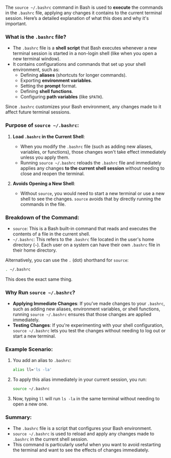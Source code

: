 
The `source ~/.bashrc` command in Bash is used to **execute** the commands in the `.bashrc` file, applying any changes it contains to the current terminal session. Here’s a detailed explanation of what this does and why it's important.

### What is the `.bashrc` file?

- The `.bashrc` file is a **shell script** that Bash executes whenever a new terminal session is started in a non-login shell (like when you open a new terminal window).
- It contains configurations and commands that set up your shell environment, such as:
  - Defining **aliases** (shortcuts for longer commands).
  - Exporting **environment variables**.
  - Setting the **prompt** format.
  - Defining **shell functions**.
  - Configuring **path variables** (like `$PATH`).

Since `.bashrc` customizes your Bash environment, any changes made to it affect future terminal sessions.

### Purpose of `source ~/.bashrc`:

1. **Load `.bashrc` in the Current Shell**: 
   - When you modify the `.bashrc` file (such as adding new aliases, variables, or functions), those changes won't take effect immediately unless you apply them.
   - Running `source ~/.bashrc` reloads the `.bashrc` file and immediately applies any changes **to the current shell session** without needing to close and reopen the terminal.

2. **Avoids Opening a New Shell**:
   - Without `source`, you would need to start a new terminal or use a new shell to see the changes. `source` avoids that by directly running the commands in the file.

### Breakdown of the Command:

- `source`: This is a Bash built-in command that reads and executes the contents of a file in the current shell.
- `~/.bashrc`: This refers to the `.bashrc` file located in the user's home directory (`~`). Each user on a system can have their own `.bashrc` file in their home directory.

Alternatively, you can use the `.` (dot) shorthand for `source`:
```bash
. ~/.bashrc
```
This does the exact same thing.

### Why Run `source ~/.bashrc`?

- **Applying Immediate Changes**: If you’ve made changes to your `.bashrc`, such as adding new aliases, environment variables, or shell functions, running `source ~/.bashrc` ensures that those changes are applied immediately.
- **Testing Changes**: If you're experimenting with your shell configuration, `source ~/.bashrc` lets you test the changes without needing to log out or start a new terminal.
  
### Example Scenario:

1. You add an alias to `.bashrc`:
   ```bash
   alias ll='ls -la'
   ```
2. To apply this alias immediately in your current session, you run:
   ```bash
   source ~/.bashrc
   ```
3. Now, typing `ll` will run `ls -la` in the same terminal without needing to open a new one.

### Summary:

- The `.bashrc` file is a script that configures your Bash environment.
- `source ~/.bashrc` is used to reload and apply any changes made to `.bashrc` in the current shell session.
- This command is particularly useful when you want to avoid restarting the terminal and want to see the effects of changes immediately.
```
